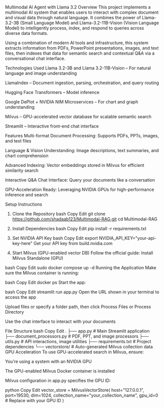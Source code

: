 Multimodal AI Agent with Llama 3.2
Overview
This project implements a multimodal AI system that enables users to interact with complex document and visual data through natural language. It combines the power of Llama-3.2-3B (Small Language Model) and Llama-3.2-11B-Vision (Vision Language Model) to intelligently process, index, and respond to queries across diverse data formats.

Using a combination of modern AI tools and infrastructure, this system extracts information from PDFs, PowerPoint presentations, images, and text files, then indexes that data for semantic search and contextual Q&A via a conversational chat interface.

Technologies Used
Llama 3.2-3B and Llama 3.2-11B-Vision – For natural language and image understanding

LlamaIndex – Document ingestion, parsing, orchestration, and query routing

Hugging Face Transformers – Model inference

Google DePlot + NVIDIA NIM Microservices – For chart and graph understanding

Milvus – GPU-accelerated vector database for scalable semantic search

Streamlit – Interactive front-end chat interface

Features
Multi-format Document Processing: Supports PDFs, PPTs, images, and text files

Language & Vision Understanding: Image descriptions, text summaries, and chart comprehension

Advanced Indexing: Vector embeddings stored in Milvus for efficient similarity search

Interactive Q&A Chat Interface: Query your documents like a conversation

GPU-Acceleration Ready: Leveraging NVIDIA GPUs for high-performance inference and search

Setup Instructions
1. Clone the Repository
bash
Copy
Edit
git clone https://github.com/shadaab123/Multimodal-RAG.git
cd Multimodal-RAG
2. Install Dependencies
bash
Copy
Edit
pip install -r requirements.txt
3. Set NVIDIA API Key
bash
Copy
Edit
export NVIDIA_API_KEY="your-api-key-here"
Get your API key from build.nvidia.com

4. Start Milvus (GPU-enabled vector DB)
Follow the official guide: Install Milvus Standalone (GPU)

bash
Copy
Edit
sudo docker compose up -d
Running the Application
Make sure the Milvus container is running:

bash
Copy
Edit
docker ps
Start the app:

bash
Copy
Edit
streamlit run app.py
Open the URL shown in your terminal to access the app

Upload files or specify a folder path, then click Process Files or Process Directory

Use the chat interface to interact with your documents

File Structure
bash
Copy
Edit
.
├── app.py                    # Main Streamlit application
├── document_processors.py    # PDF, PPT, and image processors
├── utils.py                  # API interactions, image utilities
├── requirements.txt          # Project dependencies
└── vectorstore/              # Auto-generated Milvus collection data
GPU Acceleration
To use GPU-accelerated search in Milvus, ensure:

You’re using a system with an NVIDIA GPU

The GPU-enabled Milvus Docker container is installed

Milvus configuration in app.py specifies the GPU ID:

python
Copy
Edit
vector_store = MilvusVectorStore(
    host="127.0.0.1",
    port=19530,
    dim=1024,
    collection_name="your_collection_name",
    gpu_id=0  # Replace with your GPU ID
)
